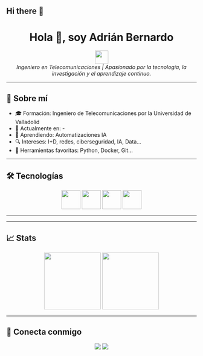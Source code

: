 ## Hi there 👋

<!-- Profile README for Adrian Bernardo -->

<h1 align="center">Hola 👋, soy Adrián Bernardo</h1>
<p align="center">
  <img src="https://trots.es/cv/abbbrou.jpg" width="35" /><br>
  <em>Ingeniero en Telecomunicaciones | Apasionado por la tecnología, la investigación y el aprendizaje continuo.</em>
</p>

---

## 🧠 Sobre mí

- 🎓 Formación: Ingeniero de Telecomunicaciones por la Universidad de Valladolid
- 💼 Actualmente en: -
- 🌱 Aprendiendo: Automatizaciones IA
- 🔍 Intereses: I+D, redes, ciberseguridad, IA, Data...
- 🧰 Herramientas favoritas: Python, Docker, Git...

---

## 🛠️ Tecnologías

<div align="center">
  <img src="https://cdn.jsdelivr.net/gh/devicons/devicon/icons/python/python-original.svg" width="50" />
  <img src="https://cdn.jsdelivr.net/gh/devicons/devicon/icons/docker/docker-original.svg" width="50" />
  <img src="https://cdn.jsdelivr.net/gh/devicons/devicon/icons/github/github-original.svg" width="50" />
  <img src="https://cdn.jsdelivr.net/gh/devicons/devicon/icons/linux/linux-original.svg" width="50" />
  <!-- Añade más según tus conocimientos -->
</div>

---
<!--
## 📸 Proyectos destacados

| Proyecto | Descripción | Tecnologías | Imagen |
|---------|-------------|-------------|--------|
| `Smart Parking` | Sistema IoT para detectar plazas libres | LoRa, TTN, Bluetooth | ![img](link_a_foto_o_gif) |
| `Reconstrucción de señal` | Procesado digital de audio en FPGA | VHDL, Vivado | ![img](link_a_foto) |
| `Proxy Flask` | Autenticación con JWT a servidor local | Flask, Apache | ![img](link) |

---
-->
<!--
## 🗂️ Repos públicos recientes

<!-- Esto se puede automatizar con GitHub Actions, pero puedes ponerlo manual 
- 🔧 [`sample-iot-lora`](https://github.com/adrianbernardo/sample-iot-lora): Demo de envío LoRa con TTN
- 🧪 [`fpga-signal-reconstruction`](https://github.com/adrianbernardo/fpga-signal-reconstruction): Reconstrucción de señales de audio
- 🔐 [`flask-auth-proxy`](https://github.com/adrianbernardo/flask-auth-proxy): Proxy de autenticación entre apps locales
-->
---

## 📈 Stats

<p align="center">
  <img src="https://github-readme-stats.vercel.app/api?username=adrianbernardo&show_icons=true&theme=radical" height="150"/>
  <img src="https://github-readme-stats.vercel.app/api/top-langs/?username=adrianbernardo&layout=compact&theme=radical" height="150"/>
</p>

---

## 🤝 Conecta conmigo

<p align="center">
  <a href="https://linkedin.com/in/adri%C3%A1n-bernardo" target="_blank"><img src="https://img.shields.io/badge/-LinkedIn-blue?style=flat-square&logo=linkedin"></a>
  <a href="mailto:contacto@dev.trots.es"><img src="https://img.shields.io/badge/-Email-red?style=flat-square&logo=gmail&logoColor=white"></a>
</p>
